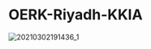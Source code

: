 # OERK-Riyadh-KKIA



![20210302191436_1](https://user-images.githubusercontent.com/20840437/109728294-f3dcb180-7bc6-11eb-8737-2922292db9af.jpg)
